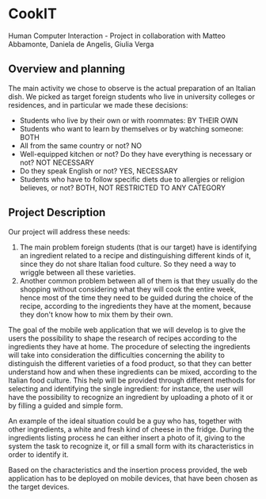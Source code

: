 # CookIT
Human Computer Interaction - Project in collaboration with Matteo Abbamonte, Daniela de Angelis, Giulia Verga


## Overview and planning
The main activity we chose to observe is the actual preparation of an Italian dish.
We picked as target foreign students who live in university colleges or residences, and in particular we made these decisions:
- Students who live by their own or with roommates: BY THEIR OWN
- Students who want to learn by themselves or by watching someone: BOTH
- All from the same country or not? NO 
- Well-equipped kitchen or not? Do they have everything is necessary or not? NOT NECESSARY
- Do they speak English or not? YES, NECESSARY
- Students who have to follow specific diets due to allergies or religion believes, or not? BOTH, NOT RESTRICTED TO ANY CATEGORY


## Project Description
Our project will address these needs:
1. The main problem foreign students (that is our target) have is identifying an ingredient related to a recipe and distinguishing different kinds of it, since they do not share Italian food culture. So they need a way to wriggle between all these varieties. 
2. Another common problem between all of them is that they usually do the shopping without considering what they will cook the entire week, hence most of the time they need to be guided during the choice of the recipe, according to the ingredients they have at the moment, because they don't know how to mix them by their own.

The goal of the mobile web application that we will develop is to give the users the possibility to shape the research of recipes according to the ingredients they have at home. The procedure of selecting the ingredients will take into consideration the difficulties concerning the ability to distinguish the different varieties of a food product, so that they can better understand how and when these ingredients can be mixed, according to the Italian food culture. This help will be provided through different methods for selecting and identifying the single ingredient: for instance, the user will have the possibility to recognize an ingredient by uploading a photo of it or by filling a guided and simple form.

An example of the ideal situation could be a guy who has, together with other ingredients, a white and fresh kind of cheese in the fridge. During the ingredients listing process he can either insert a photo of it, giving to the system the task to recognize it, or fill a small form with its characteristics in order to identify it.

Based on the characteristics and the insertion process provided, the web application has to be deployed on mobile devices, that have been chosen as the target devices.
